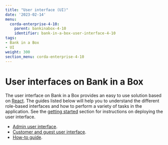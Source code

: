 ```yaml
---
title: "User interface (UI)"
date: '2023-02-14'
menu:
  corda-enterprise-4-10:
    parent: bankinabox-4-10
    identifier: bank-in-a-box-user-interface-4-10
tags:
- Bank in a Box
- UI
weight: 300
section_menu: corda-enterprise-4-10
---
```


# User interfaces on Bank in a Box

The user interface on Bank in a Box provides an easy to use solution based on [React](https://reactjs.org/). The guides listed below will help you to understand the different role-based interfaces and how to perform a variety of tasks in the application. See the [getting started](../getting-started.html#deployment) section for instructions on deploying the user interface.

* [Admin user interface](./admin-ui-guide.md).
* [Customer and guest user interface](./customer-ui-guide.md).
* [How-to guide](./how-to.md).
